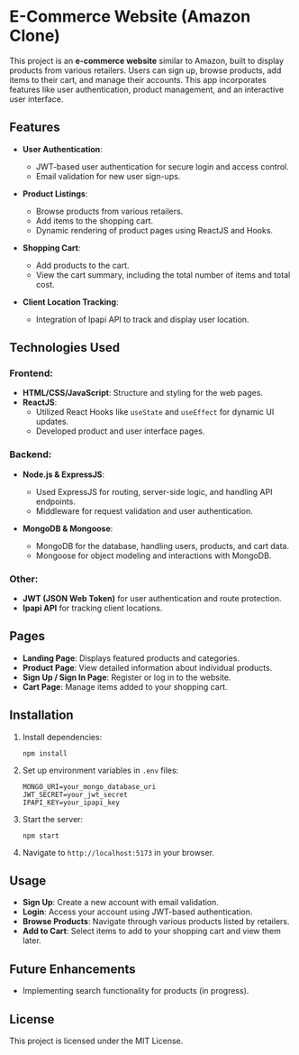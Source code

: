 # E-Commerce Website (Amazon Clone)

This project is an **e-commerce website** similar to Amazon, built to display products from various retailers. Users can sign up, browse products, add items to their cart, and manage their accounts. This app incorporates features like user authentication, product management, and an interactive user interface.

## Features

- **User Authentication**:
  - JWT-based user authentication for secure login and access control.
  - Email validation for new user sign-ups.

- **Product Listings**:
  - Browse products from various retailers.
  - Add items to the shopping cart.
  - Dynamic rendering of product pages using ReactJS and Hooks.

- **Shopping Cart**:
  - Add products to the cart.
  - View the cart summary, including the total number of items and total cost.

- **Client Location Tracking**:
  - Integration of Ipapi API to track and display user location.

## Technologies Used

### Frontend:
- **HTML/CSS/JavaScript**: Structure and styling for the web pages.
- **ReactJS**:
  - Utilized React Hooks like `useState` and `useEffect` for dynamic UI updates.
  - Developed product and user interface pages.

### Backend:
- **Node.js & ExpressJS**:
  - Used ExpressJS for routing, server-side logic, and handling API endpoints.
  - Middleware for request validation and user authentication.
  
- **MongoDB & Mongoose**:
  - MongoDB for the database, handling users, products, and cart data.
  - Mongoose for object modeling and interactions with MongoDB.

### Other:
- **JWT (JSON Web Token)** for user authentication and route protection.
- **Ipapi API** for tracking client locations.

## Pages

- **Landing Page**: Displays featured products and categories.
- **Product Page**: View detailed information about individual products.
- **Sign Up / Sign In Page**: Register or log in to the website.
- **Cart Page**: Manage items added to your shopping cart.

## Installation

1. Install dependencies:
   ```
   npm install
   ```

2. Set up environment variables in `.env` files:
   ```
   MONGO_URI=your_mongo_database_uri
   JWT_SECRET=your_jwt_secret
   IPAPI_KEY=your_ipapi_key
   ```

3. Start the server:
   ```
   npm start
   ```

4. Navigate to `http://localhost:5173` in your browser.

## Usage

- **Sign Up**: Create a new account with email validation.
- **Login**: Access your account using JWT-based authentication.
- **Browse Products**: Navigate through various products listed by retailers.
- **Add to Cart**: Select items to add to your shopping cart and view them later.

## Future Enhancements

- Implementing search functionality for products (in progress).

## License

This project is licensed under the MIT License.
